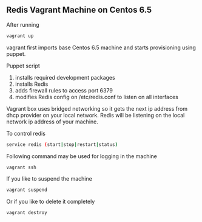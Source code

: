 ## Redis Vagrant Machine on Centos 6.5

After running 

```bash
vagrant up
```

vagrant first imports base Centos 6.5 machine and starts provisioning using puppet.

Puppet script 

1. installs required development packages
2. installs Redis
3. adds firewall rules to access port 6379
4. modifies Redis config on /etc/redis.conf to listen on all interfaces

Vagrant box uses bridged networking so it gets the next ip address from dhcp provider on your local network.
Redis will be listening on the local network ip address of your machine.

To control redis
```bash
service redis (start|stop|restart|status)
```

Following command may be used for logging in the machine
```bash
vagrant ssh
```

If you like to suspend the machine
```bash
vagrant suspend
```

Or if you like to delete it completely
```bash
vagrant destroy
```

